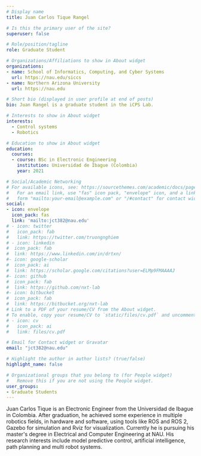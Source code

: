 ```yaml
---
# Display name
title: Juan Carlos Tique Rangel

# Is this the primary user of the site?
superuser: false

# Role/position/tagline
role: Graduate Student

# Organizations/Affiliations to show in About widget
organizations:
- name: School of Informatics, Computing, and Cyber Systems
  url: https://nau.edu/siccs
- name: Northern Arizona University
  url: https://nau.edu

# Short bio (displayed in user profile at end of posts)
bio: Juan Rangel is a graduate student in the iCPS Lab.

# Interests to show in About widget
interests:
  - Control systems
  - Robotics

# Education to show in About widget
education:
  courses:
  - course: BSc in Electronic Engineering
    institution: Universidad de Ibague (Colombia)
    year: 2021

# Social/Academic Networking
# For available icons, see: https://sourcethemes.com/academic/docs/page-builder/#icons
#   For an email link, use "fas" icon pack, "envelope" icon, and a link in the
#   form "mailto:your-email@example.com" or "/#contact" for contact widget.
social:
- icon: envelope
  icon_pack: fas
  link: 'mailto:jct382@nau.edu'
# - icon: twitter
#   icon_pack: fab
#   link: https://twitter.com/truongnghiem
# - icon: linkedin
#  icon_pack: fab
#  link: https://www.linkedin.com/in/drtxn/
#- icon: google-scholar
#  icon_pack: ai
#  link: https://scholar.google.com/citations?user=ELMp9FMAAAAJ
#- icon: github
#  icon_pack: fab
#  link: https://github.com/nxt-lab
#- icon: bitbucket
#  icon_pack: fab
#  link: https://bitbucket.org/nxt-lab
# Link to a PDF of your resume/CV from the About widget.
# To enable, copy your resume/CV to `static/files/cv.pdf` and uncomment the lines below.
# - icon: cv
#   icon_pack: ai
#   link: files/cv.pdf

# Email for Contact widget or Gravatar
email: "jct382@nau.edu"

# Highlight the author in author lists? (true/false)
highlight_name: false

# Organizational groups that you belong to (for People widget)
#   Remove this if you are not using the People widget.
user_groups:
- Graduate Students
---
```

Juan Carlos Tique is an Electronic Engineer from the Universidad de Ibague in Colombia.  After graduation, he achieved some experience in multiple robotics fields, in hardware and software, using tools like ROS and ROS 2, Gazebo for simulation and Rviz for visualization. Currently he is pursuing his master's degree in Electrical and Computer Engineering at NAU.  His research interests include model predictive control, artificial intelligence, path planning and multi robot systems.

